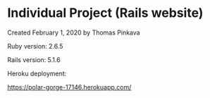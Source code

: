 # Individual Project (Rails website)

Created February 1, 2020 by Thomas Pinkava

Ruby version: 2.6.5

Rails version: 5.1.6



Heroku deployment:

https://polar-gorge-17146.herokuapp.com/
